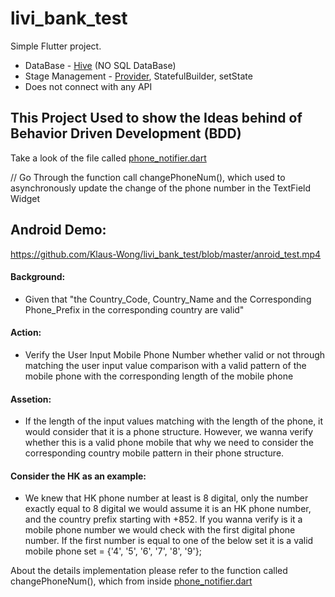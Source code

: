 # livi_bank_test

Simple Flutter project.
  - DataBase - [Hive](https://pub.dev/packages/hive) (NO SQL DataBase)
  - Stage Management - [Provider](https://pub.dev/packages/provider), StatefulBuilder, setState
  - Does not connect with any API

## This Project Used to show the Ideas behind of Behavior Driven Development (BDD)

Take a look of the file called [phone_notifier.dart](https://github.com/Klaus-Wong/livi_bank_test/blob/master/lib/home/util/phone_notifier.dart)

// Go Through the function call changePhoneNum(), which used to asynchronously update the change of the phone number in the TextField Widget

## Android Demo:

https://github.com/Klaus-Wong/livi_bank_test/blob/master/anroid_test.mp4


#### Background: 
  - Given that "the Country_Code, Country_Name and the Corresponding Phone_Prefix in the corresponding country are valid"

#### Action:
  - Verify the User Input Mobile Phone Number whether valid or not through matching the user input value comparison with a valid pattern of the mobile phone with the corresponding length of the mobile phone

#### Assetion:
  - If the length of the input values matching with the length of the phone, it would consider that it is a phone structure. However, we wanna verify whether this is a valid phone mobile that why we need to consider the corresponding country mobile pattern in their phone structure.

#### Consider the HK as an example:
  - We knew that HK phone number at least is 8 digital, only the number exactly equal to 8 digital we would assume it is an HK phone number, and the country prefix starting with +852. If you wanna verify is it a mobile phone number we would check with the first digital phone number. If the first number is equal to one of the below set it is a valid mobile phone 
  set  = {'4', '5', '6', '7', '8', '9'};

About the details implementation please refer to the function called changePhoneNum(), which from inside [phone_notifier.dart](https://github.com/Klaus-Wong/livi_bank_test/blob/master/lib/home/util/phone_notifier.dart)


